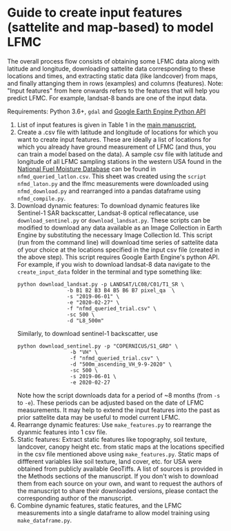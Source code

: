 # Guide to create input features (sattelite and map-based) to model LFMC

The overall process flow consists of obtaining some LFMC data along with latitude and longitude, downloading sattelite data corresponding to these locations and times, and extracting static data (like landcover) from maps, and finally attanging them in rows (examples) and columns (features). 
Note: "Input features" from here onwards refers to the features that will help you predict LFMC. For example, landsat-8 bands are one of the input data. 

Requirements: Python 3.6+, `gdal` and [Google Earth Engine Python API](https://developers.google.com/earth-engine/guides/python_install)

1. List of input features is given in Table 1 in the [main manuscript.](https://www.sciencedirect.com/science/article/pii/S003442572030167X)
1. Create a .csv file with latitude and longitude of locations for which you want to create input features. These are ideally a list of locations for which you already have ground measurement of LFMC (and thus, you can train a model based on the data). A sample csv file with latitude and longitude of all LFMC sampling stations in the western USA found in the [National Fuel Moisture Database](http://www.wfas.net/index.php/national-fuel-moisture-database-moisture-drought-103) can be found in `nfmd_queried_latlon.csv`. This sheet was created using the `script nfmd_laton.py` and the lfmc measurements were downloaded using `nfmd_download.py` and rearranged into a pandas dataframe using `nfmd_compile.py`. 
1. Download dynamic features: To download dynamic features like Sentinel-1 SAR backscatter, Landsat-8 optical reflecatance, use `download_sentinel.py` or `download_landsat.py`. These scripts can be modified to download any data available as an Image Collection in Earth Engine by substituting the necessary Image Collection Id. This script (run from the command line) will download time series of sattelite data of your choice at the locations specified in the input csv file (created in the above step). This script requires Google Earth Engine's python API. For example, if you wish to download landsat-8 data navigate to the `create_input_data` folder in the terminal and type something like: 
	```
	python download_landsat.py -p LANDSAT/LC08/C01/T1_SR \
	                -b B1 B2 B3 B4 B5 B6 B7 pixel_qa  \
	                -s "2019-06-01" \
	                -e "2020-02-27" \
	                -f "nfmd_queried_trial.csv" \
	                -sc 500 \
	                -d "L8_500m"
	```
	Similarly, to download sentinel-1 backscatter, use
	```
	python download_sentinel.py -p "COPERNICUS/S1_GRD" \
                     -b "VH" \
                     -f "nfmd_queried_trial.csv" \
                     -d "500m_ascending_VH_9-9-2020" \
                     -sc 500 \
                     -s 2019-06-01 \
                     -e 2020-02-27
	```
	Note how the script downloads data for a period of ~8 months (from `-s` to `-e`). These periods can be adjusted based on the date of LFMC measurements. It may help to extend the input features into the past as prior sattelite data may be useful to model current LFMC.
1. Rearrange dynamic features: Use `make_features.py` to rearrange the dyanmic features into 1 csv file.  
1. Static features: Extract static features like topography, soil texture, landcover, canopy height etc. from static maps at the locations specified in the csv file mentioned above using `make_features.py`. Static maps of diffferent variables like soil texture, land cover, etc. for USA were obtained from publicly available GeoTiffs. A list of sources is provided in the Methods sections of the manuscript. If you don't wish to download them from each source on your own, and want to request the authors of the manuscript to share their downloaded versions, please contact the corresponding author of the manuscript. 
1. Combine dynamic features, static features, and the LFMC measurements into a single dataframe to allow model training using `make_dataframe.py`.
